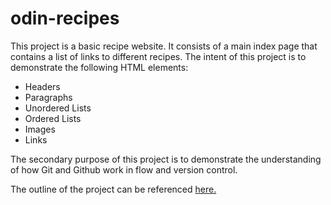 # odin-recipes

This project is a basic recipe website. It consists of a main index page that contains a list of links to different recipes. The intent of this project is to demonstrate the following HTML elements:

- Headers
- Paragraphs
- Unordered Lists
- Ordered Lists
- Images
- Links

The secondary purpose of this project is to demonstrate the understanding of how Git and Github work in flow and version control. 

The outline of the project can be referenced [here.](https://www.theodinproject.com/paths/foundations/courses/foundations/lessons/recipes)
